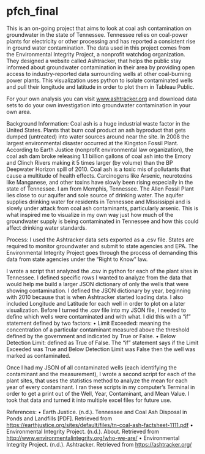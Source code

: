 # pfch_final

This is an on-going project that aims to look at coal ash contamination on groundwater in the state of Tennessee. Tennessee relies on coal-power plants for electricity or other processing and has reported a consistent rise in ground water contamination. The data used in this project comes from the Environmental Integrity Project, a nonprofit watchdog organization. They designed a website called Ashtracker, that helps the public stay informed about groundwater contamination in their area by providing open access to industry-reported data surrounding wells at other coal-burning power plants. This visualization uses python to isolate contaminated wells and pull their longitude and latitude in order to plot them in Tableau Public. 

For your own analysis you can visit www.ashtracker.org and download data sets to do your own investigation into groundwater contamination in your own area.


Background Information:
Coal ash is a huge industrial waste factor in the United States. Plants that burn coal product an ash byproduct that gets dumped (untreated) into water sources around near the site. In 2008 the largest environmental disaster occurred at the Kingston Fossil Plant. According to Earth Justice (nonprofit environmental law organization), the coal ash dam broke releasing 1.1 billion gallons of coal ash into the Emory and Clinch Rivers making it 5 times larger (by volume) than the BP Deepwater Horizon spill of 2010.  Coal ash is a toxic mis of pollutants that cause a multitude of health effects. Carcinogens like Arsenic, neurotoxins like Manganese, and other toxins have slowly been rising especially in the state of Tennessee. I am from Memphis, Tennessee. The Allen Fossil Plant lies close to our aquifer and sole source of drinking water. The aquifer supplies drinking water for residents in Tennessee and Mississippi and is slowly under attack from coal ash contaminants, particularly arsenic. This is what inspired me to visualize in my own way just how much of the groundwater supply is being contaminated in Tennessee and how this could affect drinking water standards. 


Process:
I used the Ashtracker data sets exported as a .csv file. States are required to monitor groundwater and submit to state agencies and EPA. The Environmental Integrity Project goes through the process of demanding this data from state agencies under the “Right to Know” law. 

I wrote a script that analyzed the .csv in python for each of the plant sites in Tennessee. I defined specific rows I wanted to analyze from the data that would help me build a larger JSON dictionary of only the wells that were showing contamination. I defined the JSON dictionary by year, beginning with 2010 because that is when Ashtracker started loading data. I also included Longitude and Latitude for each well in order to plot on a later visualization. Before I turned the .csv file into my JSON file, I needed to define which wells were contaminated and with what. I did this with a “if” statement defined by two factors:
•	Limit Exceeded: meaning the concentration of a particular contaminant measured above the threshold defined by the government and indicated by True or False.
•	Below Detection Limit: defined as True of False. 
The “if” statement says if the Limit Exceeded was True and Below Detection Limit was False then the well was marked as contaminated. 

Once I had my JSON of all contaminated wells (each identifying the contaminant and the measurement), I wrote a second script for each of the plant sites, that uses the statistics method to analyze the mean for each year of every contaminant. I ran these scripts in my computer’s Terminal in order to get a print out of the Well, Year, Contaminant, and Mean Value. I took that data and turned it into multiple excel files for future use. 


References: 
•	Earth Justice. (n.d.). Tennessee and Coal Ash Disposal in Ponds and Landfills [PDF]. Retrieved from https://earthjustice.org/sites/default/files/tn-coal-ash-factsheet-1111.pdf
•	Environmental Integrity Project. (n.d.). About. Retrieved from http://www.environmentalintegrity.org/who-we-are/
•	Environmental Integrity Project. (n.d.). Ashtracker. Retrieved from https://ashtracker.org/
